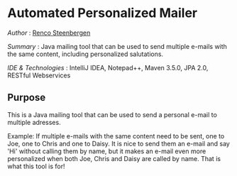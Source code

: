# Automated Personalized Mailer

*Author* : [Renco Steenbergen](https://www.linkedin.com/in/renco-steenbergen-87b52a119/)

*Summary* : Java mailing tool that can be used to send multiple e-mails with the same content, including personalized salutations. 

*IDE & Technologies* : IntelliJ IDEA, Notepad++, Maven 3.5.0, JPA 2.0, RESTful Webservices

## Purpose
This is a Java mailing tool that can be used to send a personal e-mail to multiple adresses. 

Example:
If multiple e-mails with the same content need to be sent, one to Joe, one to Chris and one to Daisy. It is nice to send them an e-mail and say 'Hi' without calling them by name, but it makes an e-mail even more personalized when both Joe, Chris and Daisy are called by name. That is what this tool is for!

